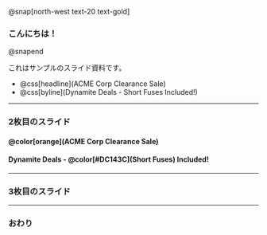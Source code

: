 @snap[north-west text-20 text-gold]
### こんにちは！
@snapend

これはサンプルのスライド資料です。  
  
  

- @css[headline](ACME Corp Clearance Sale)
- @css[byline](Dynamite Deals - Short Fuses Included!)


---


### 2枚目のスライド

#### @color[orange](ACME Corp Clearance Sale)

#### Dynamite Deals - @color[#DC143C](Short Fuses) Included!

---


### 3枚目のスライド


---


### おわり
